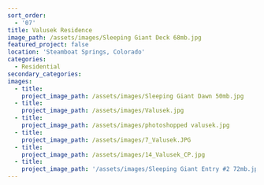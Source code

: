 ```yaml
---
sort_order:
  - '07'
title: Valusek Residence
image_path: /assets/images/Sleeping Giant Deck 68mb.jpg
featured_project: false
location: 'Steamboat Springs, Colorado'
categories:
  - Residential
secondary_categories:
images:
  - title:
    project_image_path: /assets/images/Sleeping Giant Dawn 50mb.jpg
  - title:
    project_image_path: /assets/images/Valusek.jpg
  - title:
    project_image_path: /assets/images/photoshopped valusek.jpg
  - title:
    project_image_path: /assets/images/7_Valusek.JPG
  - title:
    project_image_path: /assets/images/14_Valusek_CP.jpg
  - title:
    project_image_path: '/assets/images/Sleeping Giant Entry #2 72mb.jpg'
---
```


